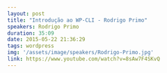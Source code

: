 ```yaml
---
layout: post
title: "Introdução ao WP-CLI - Rodrigo Primo"
speakers: Rodrigo Primo
duration: 35:09
date: 2015-05-22 21:36:29
tags: wordpress
img: '/assets/image/speakers/Rodrigo-Primo.jpg'
link: https://www.youtube.com/watch?v=8sAw7F4SKvQ
---
```

